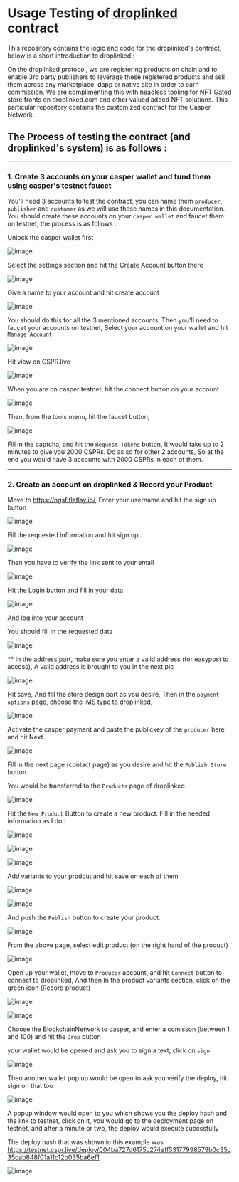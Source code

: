 # Usage Testing of [droplinked](https://www.droplinked.com) contract

This repository contains the logic and code for the droplinked's contract, below is a short introduction to droplinked : 

On the droplinked protocol, we are registering products on chain and to enable 3rd party publishers to leverage these registered products and sell them across any marketplace, dapp or native site in order to earn commission. We are complimenting this with headless tooling for NFT Gated store fronts on droplinked.com and other valued added NFT solutions. This particular repository contains the customized contract for the Casper Network.


## The Process of testing the contract (and droplinked's system) is as follows : 

___
### 1. Create 3 accounts on your casper wallet and fund them using casper's testnet faucet

You'll need 3 accounts to test the contract, you can name them `producer`, `publisher` and `customer` as we will use these names in this documentation.
You should create these accounts on your `casper wallet` and faucet them on testnet, the process is as follows : 

Unlock the casper wallet first 

![image](https://github.com/FLATLAY/droplinked_casper/assets/20683538/c5e052f5-464c-4d49-9745-46c1012a9197)

Select the settings section and hit the Create Account button there

![image](https://github.com/FLATLAY/droplinked_casper/assets/20683538/7ef1cbd4-ce52-43a8-a21d-1dcdfe8dd659)

Give a name to your account and hit create account

![image](https://github.com/FLATLAY/droplinked_casper/assets/20683538/44145c4f-dc97-4e43-a7ab-7936db9fb5c1)

You should do this for all the 3 mentioned accounts. Then you'll need to faucet your accounts on testnet, Select your account on your wallet and hit `Manage Account`

![image](https://github.com/FLATLAY/droplinked_casper/assets/20683538/6cbcdb09-2e1f-4213-ae6a-00406eb45e86)

Hit view on CSPR.live

![image](https://github.com/FLATLAY/droplinked_casper/assets/20683538/2be0a0c2-c4fb-4b1d-80f0-3f1bd414f580)

When you are on casper testnet, hit the connect button on your account

![image](https://github.com/FLATLAY/droplinked_casper/assets/20683538/298bf314-7f9d-48b1-bd05-a1bebc00e835)

Then, from the tools menu, hit the faucet button, 

![image](https://github.com/FLATLAY/droplinked_casper/assets/20683538/d7f8ddef-19c4-4fa7-b362-cce736b4f9c3)

Fill in the captcha, and hit the `Request Tokens` button, It would take up to 2 minutes to give you 2000 CSPRs. Do as so for other 2 accounts, So at the end you would have 3 accounts with 2000 CSPRs in each of them.

___
### 2. Create an account on droplinked & Record your Product

Move to https://ngsf.flatlay.io/, Enter your username and hit the sign up button

![image](https://github.com/FLATLAY/droplinked_casper/assets/20683538/e2868478-625e-40d1-980e-9cf85aba256b)

Fill the requested information and hit sign up

![image](https://github.com/FLATLAY/droplinked_casper/assets/20683538/df8ff767-b042-4e7b-bbcb-81b26cb2dd66)

Then you have to verify the link sent to your email 

![image](https://github.com/FLATLAY/droplinked_casper/assets/20683538/a34ef1db-8b82-4a1e-a068-17e92f80d515)

Hit the Login button and fill in your data 

![image](https://github.com/FLATLAY/droplinked_casper/assets/20683538/8f31ebba-e0b6-4170-9ef2-9a65d3a7e4b1)

And log into your account

You should fill in the requested data 

![image](https://github.com/FLATLAY/droplinked_casper/assets/20683538/01f2c9d0-dd4d-4dfc-ba1a-057c9814259a)

** In the address part, make sure you enter a valid address (for easypost to access), A valid address is brought to you in the next pic

![image](https://github.com/FLATLAY/droplinked_casper/assets/20683538/442ecd9d-4ff5-4fea-8c3f-315ebea44e1e)

Hit save, And fill the store design part as you desire, Then in the `payment options` page, choose the IMS type to droplinked, 

![image](https://github.com/FLATLAY/droplinked_casper/assets/20683538/166626f9-fbcb-42c2-88c3-d4b0e4403d4c)

Activate the casper payment and paste the publickey of the `producer` here and hit Next.

![image](https://github.com/FLATLAY/droplinked_casper/assets/20683538/736f356b-b23e-493f-9666-fe2e162bf239)

Fill in the next page (contact page) as you desire and hit the `Publish Store` button.

You would be transferred to the `Products` page of droplinked.

![image](https://github.com/FLATLAY/droplinked_casper/assets/20683538/1c226eef-2a34-41c7-9877-408a46218f28)

Hit the `New Product` Button to create a new product. Fill in the needed information as I do : 

![image](https://github.com/FLATLAY/droplinked_casper/assets/20683538/38b1844a-aa74-4dbf-9f68-3c27300a8778)

![image](https://github.com/FLATLAY/droplinked_casper/assets/20683538/acb00757-f078-444f-8928-a6d3a4f15070)

![image](https://github.com/FLATLAY/droplinked_casper/assets/20683538/af157e44-f08d-4e34-a10c-4de1a43400d5)

Add variants to your prodcut and hit save on each of them 

![image](https://github.com/FLATLAY/droplinked_casper/assets/20683538/8c9d92c1-b145-4aa5-9e4b-f3cb2fb424f1)

![image](https://github.com/FLATLAY/droplinked_casper/assets/20683538/dc4aec5d-373a-40b5-afd2-a9e9d447f465)

And push the `Publish` button to create your product. 

![image](https://github.com/FLATLAY/droplinked_casper/assets/20683538/cd95ec4c-2183-4844-a463-679b62db7e50)

From the above page, select edit product (on the right hand of the product) 

![image](https://github.com/FLATLAY/droplinked_casper/assets/20683538/3bc55382-bad1-4e66-9639-71b743f2a088)

Open up your wallet, move to `Producer` account, and hit `Connect` button to connect to droplinked, And then
In the product variants section, click on the green icon (Record product)

![image](https://github.com/FLATLAY/droplinked_casper/assets/20683538/0a546635-cb1a-4d01-8d5a-f2c337dc0035)

![image](https://github.com/FLATLAY/droplinked_casper/assets/20683538/58cc52a9-f940-4e9f-82ce-b5b3521f1256)

Choose the BlockchainNetwork to casper, and enter a comisson (between 1 and 100) and hit the `Drop` button 

your wallet would be opened and ask you to sign a text, click on `sign`

![image](https://github.com/FLATLAY/droplinked_casper/assets/20683538/91269eb3-cfe9-4a1e-8862-07a64f1f0923)

Then another wallet pop up would be open to ask you verify the deploy, hit sign on that too

![image](https://github.com/FLATLAY/droplinked_casper/assets/20683538/e13d0a69-eaf2-44f8-80aa-dc76add3a8c3)

A popup window would open to you which shows you the deploy hash and the link to testnet, click on it, you would go to the deployment page on testnet, and after a minute or two, the deploy would execute succssfully 

The deploy hash that was shown in this example was : https://testnet.cspr.live/deploy/004ba727d6175c274eff53177998579b0c35c35cab848f01a11c12b035ba6ef1

![image](https://github.com/FLATLAY/droplinked_casper/assets/20683538/16718e0d-f950-4173-9676-cf4cd539f324)
